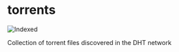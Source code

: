 torrents 
========
![Indexed](https://img.shields.io/badge/indexed-157472-blue)

Collection of torrent files discovered in the DHT network
